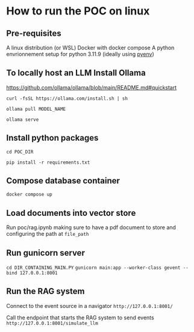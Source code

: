 # How to run the POC on linux

## Pre-requisites
A linux distribution (or WSL)
Docker with docker compose
A python envrionnement setup for python 3.11.9 (ideally using [pyenv](https://github.com/pyenv/pyenv))

## To locally host an LLM Install Ollama
https://github.com/ollama/ollama/blob/main/README.md#quickstart

`curl -fsSL https://ollama.com/install.sh | sh`

`ollama pull MODEL_NAME`

`ollama serve`

## Install python packages
`cd POC_DIR`

`pip install -r requirements.txt`

## Compose database container
`docker compose up`

## Load documents into vector store
Run poc/rag.ipynb making sure to have a pdf document to store and configuring the path at `file_path`

## Run gunicorn server
`cd DIR_CONTAINING_MAIN.PY`
`gunicorn main:app --worker-class gevent --bind 127.0.0.1:8001`

## Run the RAG system
Connect to the event source in a navigator
`http://127.0.0.1:8001/`

Call the endpoint that starts the RAG system to send events
`http://127.0.0.1:8001/simulate_llm`





